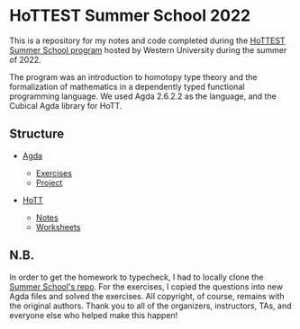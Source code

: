 # HoTTEST Summer School 2022

This is a repository for my notes and code completed during the 
[HoTTEST Summer School program](https://uwo.ca/math/faculty/kapulkin/seminars/hottest_summer_school_2022.html) 
hosted by Western University during the summer of 2022.

The program was an introduction to homotopy type theory and the formalization of mathematics in a
dependently typed functional programming language. We used Agda 2.6.2.2 as the language, and
the Cubical Agda library for HoTT.

## Structure

* [Agda](https://github.com/KripkesBeard/hottest-summer-school/tree/master/agda)
    - [Exercises](https://github.com/KripkesBeard/hottest-summer-school/tree/master/agda/Exercises)
    - [Project](https://github.com/KripkesBeard/hottest-summer-school/tree/master/agda/Project)

* [HoTT](https://github.com/KripkesBeard/hottest-summer-school/tree/master/HoTT)
    - [Notes](https://github.com/KripkesBeard/hottest-summer-school/tree/master/HoTT/Notes)
    - [Worksheets](https://github.com/KripkesBeard/hottest-summer-school/tree/master/HoTT/Worksheets)

## N.B.

In order to get the homework to typecheck, I had to locally clone the 
[Summer School's repo](https://github.com/martinescardo/HoTTEST-Summer-School). 
For the exercises, I copied the questions into new Agda files and solved the
exercises. All copyright, of course, remains with the original authors. Thank 
you to all of the organizers, instructors, TAs, and everyone else who helped
make this happen!
